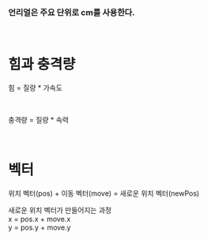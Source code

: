 ### 언리얼은 주요 단위로 cm를 사용한다.
<br>

# 힘과 충격량

힘 = 질량 * 가속도

<br>

충격량 = 질량 * 속력

<br>

# 벡터
위치 벡터(pos) + 이동 벡터(move) = 새로운 위치 벡터(newPos)

새로운 위치 벡터가 만들어지는 과정
<br>
x = pos.x + move.x
<br>
y = pos.y + move.y
